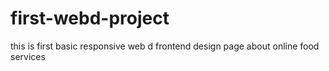# first-webd-project
this is first basic responsive web d frontend design page about online food services
